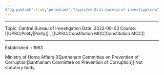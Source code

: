 ```yaml
---
{"dg-publish":true,"permalink":"/upsc/central-bureau-of-investigation/","dgHomeLink":true,"dgPassFrontmatter":false}
---
```


----
Topic: Central Bureau of Investigation
Date: 2022-06-03
Course: [[UPSC/Polity|Polity]] , [[UPSC/Constitution MOC|Constitution MOC]] 

----





Established :: 1963

Ministry of Home Affairs
[[Santhanam Committee on Prevention of Corruption|Santhanam Committee on Prevention of Corruption]]
Not statutory body. 